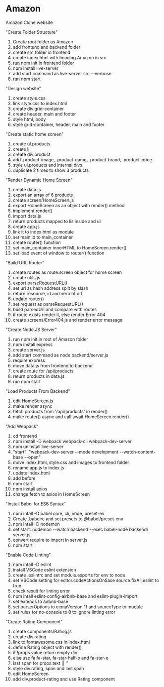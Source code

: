 # Amazon

Amazon Clone website

"Create Folder Structure"

1. Create root folder as Amazon
2. add frontend and backend folder
3. create src folder in frontend
4. create index.html with heading Amazon in src
5. run npm init in frontend folder
6. npm install live-server
7. add start command as live-server src --verbose
8. run npm start

"Design website"

1. create style.css
2. link style.css to index.html
3. create div.grid-container
4. create header, main and footer
5. style html, body
6. style grid-container, header, main and footer

"Create static home screen"

1. create ul.products
2. create li
3. create div.product
4. add .product-image, .product-name, .product-brand, .product-price
5. style ul.products and internal divs
6. duplicate 2 times to show 3 products

"Render Dynamic Home Screen"

1. create data.js
2. export an array of 6 products
3. create screen/HomeScreen.js
4. export HomeScreen as an object with render() method
5. implement render()
6. import data.js
7. return products mapped to lis inside and ul
8. create app.js
9. link it to index.html as module
10. set main id to main_container
11. create router() function
12. set main_container innerHTML to HomeScreen.render()
13. set load event of window to router() function

"Build URL Router"

1. create routes as route:screen object for home screen
2. create utils.js
3. export parseRequestURL()
4. set url as hash address split by slash
5. return resource, id and verb of url
6. update router()
7. set request as parseRequestURL()
8. build parsedUrl and compare with routes
9. if route exists render it, else render Error 404
10. create screens/Error404.js and render error message

"Create Node.JS Server"

1. run npm init in root of Amazon folder
2. npm install express
3. create server.js
4. add start command as node backend/server.js
5. require express
6. move data.js from frontend to backend
7. create route for /api/products
8. return products in data.js
9. run npm start

"Load Products From Backend"

1. edit HomeScreen.js
2. make render async
3. fetch products from '/api/products' in render()
4. make router() async and call await HomeScreen.render()

"Add Webpack"

1. cd frontend
2. npm install -D webpack webpack-cli webpack-dev-server
3. npm uninstall live-server
4. "start": "webpack-dev-server --mode development --watch-content-base --open"
5. move index.html, style.css and images to frontend folder
6. rename app.js to index.js
7. update index.html
8. add <script src='main.js'></script> before </body>
9. npm start
10. npm install axios
11. change fetch to axios in HomeScreen

"Install Babel for ES6 Syntax"

1. npm intall -D babel core, cli, node, preset-ev
2. Create .babelrc and set presets to @babel/preset-env
3. npm intall -D nodemon
4. set start: nodemon --watch backend --exec babel-node backend/ server.js
5. convert require to import in server.js
6. npm start

"Enable Code Linting"

1. npm intall -D eslint
2. install VSCode eslint extension
3. create .eslintrc and set module.exports for env to node
4. set VSCode setting for editor.codeActionsOnSace source.fixAll.eslint to true
5. check result for linting error
6. npm intall eslint-config-airbnb-base and eslint-plugin-import
7. set extends to airbnb-base
8. set parserOptions to ecmaVersion 11 and sourceType to module
9. set rules for no-console to 0 to ignore linting error

"Create Rating Component"

1. create components/Rating.js
2. create div.rating
3. link to fontawesome.css in index.html
4. define Rating object with render()
5. if !props.value return empty div
6. else use fa fa-star, fa-star-half-o and fa-star-o
7. last span for props.text || ''
8. style div.rating, span and last span
9. edit HomeScreen
10. add div.product-rating and use Rating component
